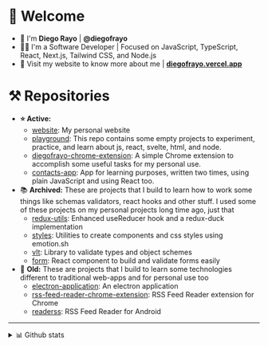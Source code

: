 # 👋 Welcome 

- 👤  I'm **Diego Rayo** | **@diegofrayo**
- 👨‍💻  I'm a Software Developer | Focused on JavaScript, TypeScript, React, Next.js, Tailwind CSS, and Node.js
- 🔗  Visit my website to know more about me | **[diegofrayo.vercel.app](http://diegofrayo.vercel.app)**

# ⚒️ Repositories

- **⭐ Active:**
  - [website](https://github.com/diegofrayo/website): My personal website
  - [playground](https://github.com/diegofrayo/playground): This repo contains some empty projects to experiment, practice, and learn about js, react, svelte, html, and node.
  - [diegofrayo-chrome-extension](https://github.com/diegofrayo/diegofrayo-chrome-extension): A simple Chrome extension to accomplish some useful tasks for my personal use.
  - [contacts-app](https://github.com/diegofrayo/contacts-app): App for learning purposes, written two times, using plain JavaScript and using React too.
- 📚 **Archived:** These are projects that I build to learn how to work some things like schemas validators, react hooks and other stuff. I used some of these projects on my personal projects long time ago, just that
  - [redux-utils](https://github.com/diegofrayo/redux-utils): Enhanced useReducer hook and a redux-duck implementation
  - [styles](https://github.com/diegofrayo/styles): Utilities to create components and css styles using emotion.sh
  - [vlt](https://github.com/diegofrayo/vlt): Library to validate types and object schemes
  - [form](https://github.com/diegofrayo/form): React component to build and validate forms easily
- 🤖 **Old:** These are projects that I build to learn some technologies different to traditional web-apps and for personal use too
  - [electron-application](https://github.com/diegofrayo/electron-application): An electron application
  - [rss-feed-reader-chrome-extension](https://github.com/diegofrayo/rss-feed-reader-chrome-extension): RSS Feed Reader extension for Chrome
  - [readerss](https://github.com/diegofrayo/readerss): RSS Feed Reader for Android

---

<details> 
  <summary>📊 Github stats</summary>
  <br>
  <img src="https://github-readme-stats-sigma-five.vercel.app/api?username=diegofrayo&count_private=true&show_icons=true&theme=dracula" alt="GitHub Stats" align="top" style="max-width:100%;">
</details>
